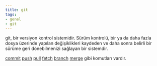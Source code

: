 ```yaml
---
title: git
tags:
- genel
- git
---
```


git, bir versiyon kontrol sistemidir. Sürüm kontrolü, bir ya da daha fazla dosya üzerinde yapılan değişiklikleri kaydeden ve daha sonra belirli bir sürüme geri dönebilmenizi sağlayan bir sistemdir.

 [commit](/commit)
 [push](/push)
 [pull](/pull)
 [fetch](/fetch)
 [branch](/branch)
 [merge](/merge)
 gibi komutları vardır.

